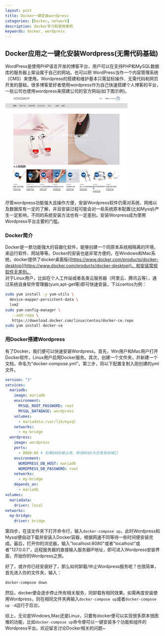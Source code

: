 ```yaml
---
layout: post  
title: Docker一键安装wordpress  
categories: [Docker, network]  
description: docker学习和使用案例  
keywords: docker, wordpress  
---
```


## Docker应用之一键化安装Wordpress(无需代码基础)

WordPress是使用PHP语言开发的博客平台，用户可以在支持PHP和MySQL数据库的服务器上架设属于自己的网站。也可以把 WordPress当作一个内容管理系统（CMS）来使用。Wordpress的搭建和维护基本只需鼠标操作、无需代码和网页开发的基础，很多博客爱好者使用wordpress作为自己快速搭建个人博客的平台，一些公司也使用wordpress来搭建公司的官方网站(如下图示例)。  
![wordpress示例](/images/2018-10-14/ex1.png)  

尽管wordpress功能强大且操作方便，安装Wordpress软件仍需对系统、网络以及数据库有一定的了解，并且安装过程可能会对一些系统原本配置(比如Mysql)产生一定影响，不同的系统安装方法也有一定差别。安装Worpress成为使用Wordpress平台主要的门槛。  

### Docker简介
Docker是一款功能强大的容器化软件，能够创建一个同原本系统相隔离的环境，来运行软件、网站等等。Docker的安装也是非常方便的。在Windows和Mac系统，docker提供了docker桌面版([https://www.docker.com/products/docker-desktop](https://www.docker.com/products/docker-desktop))，和安装常规软件无差别。  
对于Linux用户，比如在个人工作站或者各类云服务器（阿里云、腾讯云等），通过系统自身软件管理器(yum,apt-get等)即可快速安装，下以centos为例：
```Bash
sudo yum install -y yum-utils \
  device-mapper-persistent-data \
  lvm2
sudo yum-config-manager \
   --add-repo \
   https://download.docker.com/linux/centos/docker-ce.repo
sudo yum install docker-ce
```

### 用Docker搭建Wordpress
有了Docker，我们便可以快速安装Wordpress。首先，Win用户和Mac用户打开Docker软件，Linux用户启用Docker服务。其次，创建一个文件夹，并新建一个文档，命名为“docker-compose.yml”。第三步，将以下配置复制入刚创建的yml文件。
```YAML
version: "3"
services:
  mariadb:
    image: mariadb
    environment:
      MYSQL_ROOT_PASSWORD: root
      MYSQL_DATABASE: wordpress
    volumes:
      - mariadata:/var/lib/mysql
    networks:
      - my-bridge
  wordpress:
    image: wordpress
    ports:
      - 8080:80 # 如果8080被占用，修改8080为任意其他端口
    environment:
      WORDPRESS_DB_HOST: mariadb
      WORDPRESS_DB_PASSWORD: root
    networks:
      - my-bridge
    depends_on:
      - mariadb
volumes:
  mariadata:
    driver: local
networks:
  my-bridge:
    driver: bridge
```
第四步，在该文件夹下打开命令行，输入`docker-compose up`，此时Wordpress和Mysql便自动下载并安装入Docker容器，根据网速不同等待一些时间便安装完成。最后，打开你的浏览器，输入"localhost:8080"或者"localhost"或者"127.0.0.1"，远程服务器的直接输入服务器IP地址，即可进入Wordpress安装界面，开始你的Wordpress之旅。  

好了，或许你已经安装好了，那么如何卸载/中止Wordpress服务呢？也很简单，首先进入你的文件夹，输入：
```Bash
docker-compose down
```
然后，docker便会逐步停止所有相关服务，同卸载有相同效果。如需再度安装使用Wordpress，则在相同文件夹再输入`docker-compose up`或者`docker-compose up -d`运行于后台。

综上，无论是Windows,Mac还是Linux，只要有docker便可以实现很多原本很困难的功能，比如`docker-compose up`命令便可以一键安装多个功能和组件的Wordpress平台。欢迎留言讨论Docker相关的问题~
